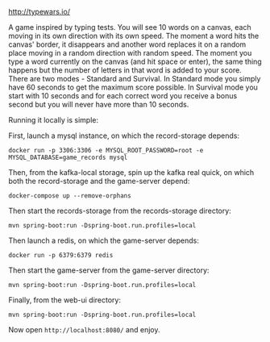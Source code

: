 http://typewars.io/

A game inspired by typing tests. You will see 10 words on a canvas, each moving in its own direction with its own speed. The moment a word hits the canvas' border, it disappears and another word replaces it on a random place moving in a random direction with random speed. The moment you type a word currently on the canvas (and hit space or enter), the same thing happens but the number of letters in that word is added to your score. There are two modes - Standard and Survival. In Standard mode you simply have 60 seconds to get the maximum score possible. In Survival mode you start with 10 seconds and for each correct word you receive a bonus second but you will never have more than 10 seconds.

Running it locally is simple:

First, launch a mysql instance, on which the record-storage depends:

`docker run -p 3306:3306 -e MYSQL_ROOT_PASSWORD=root -e MYSQL_DATABASE=game_records mysql`

Then, from the kafka-local storage, spin up the kafka real quick, on which both the record-storage and the game-server depend:

`docker-compose up --remove-orphans`

Then start the records-storage from the records-storage directory:

`mvn spring-boot:run -Dspring-boot.run.profiles=local`

Then launch a redis, on which the game-server depends:

`docker run -p 6379:6379 redis`

Then start the game-server from the game-server directory:

`mvn spring-boot:run -Dspring-boot.run.profiles=local`

Finally, from the web-ui directory:

`mvn spring-boot:run -Dspring-boot.run.profiles=local`

Now open `http://localhost:8080/` and enjoy.
